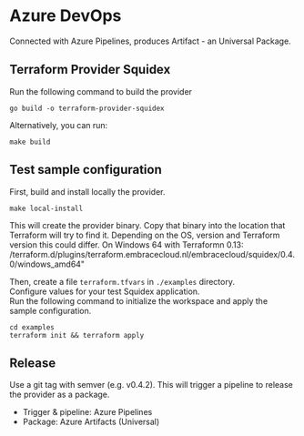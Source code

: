 # Azure DevOps

Connected with Azure Pipelines, produces Artifact - an Universal Package.

## Terraform Provider Squidex

Run the following command to build the provider

```shell
go build -o terraform-provider-squidex
```

Alternatively, you can run:

```shell
make build
```

## Test sample configuration

First, build and install locally the provider.

```shell
make local-install
```

This will create the provider binary.
Copy that binary into the location that Terraform will try to find it.
Depending on the OS, version and Terraform version this could differ. On Windows 64 with Terraformn 0.13: /terraform.d/plugins/terraform.embracecloud.nl/embracecloud/squidex/0.4.0/windows_amd64"

Then, create a file `terraform.tfvars` in `./examples` directory.  
Configure values for your test Squidex application.  
Run the following command to initialize the workspace and apply the sample configuration.

```shell
cd examples
terraform init && terraform apply
```

## Release

Use a git tag with semver (e.g. v0.4.2). This will trigger a pipeline to release the provider as a package.

- Trigger & pipeline: Azure Pipelines
- Package: Azure Artifacts (Universal)
